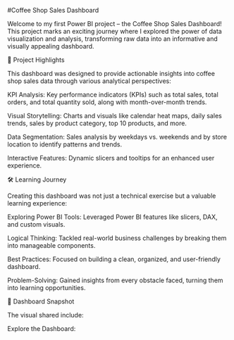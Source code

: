 #Coffee Shop Sales Dashboard

Welcome to my first Power BI project – the Coffee Shop Sales Dashboard! This project marks an exciting journey where I explored the power of data visualization and analysis, 
transforming raw data into an informative and visually appealing dashboard.

🌟 Project Highlights

This dashboard was designed to provide actionable insights into coffee shop sales data through various analytical perspectives:

KPI Analysis: Key performance indicators (KPIs) such as total sales, total orders, and total quantity sold, along with month-over-month trends.

Visual Storytelling: Charts and visuals like calendar heat maps, daily sales trends, sales by product category, top 10 products, and more.

Data Segmentation: Sales analysis by weekdays vs. weekends and by store location to identify patterns and trends.

Interactive Features: Dynamic slicers and tooltips for an enhanced user experience.

🛠 Learning Journey

Creating this dashboard was not just a technical exercise but a valuable learning experience:

Exploring Power BI Tools: Leveraged Power BI features like slicers, DAX, and custom visuals.

Logical Thinking: Tackled real-world business challenges by breaking them into manageable components.

Best Practices: Focused on building a clean, organized, and user-friendly dashboard.

Problem-Solving: Gained insights from every obstacle faced, turning them into learning opportunities.

🎨 Dashboard Snapshot

The visual shared include:


Explore the Dashboard: 
